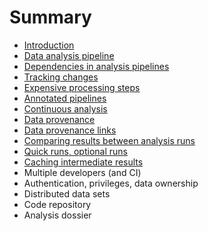 # Summary

* [Introduction](README.md)
* [Data analysis pipeline](data-analysis-pipeline.md)
* [Dependencies in analysis pipelines](dependencies-in-analysis-pipelines.md)
* [Tracking changes](tracking-changes.md)
* [Expensive processing steps](expensive-processing-steps.md)
* [Annotated pipelines](annotated-pipelines.md)
* [Continuous analysis](continuous-analysis.md)
* [Data provenance](data-provenance.md)
* [Data provenance links](data-provenance-links.md)
* [Comparing results between analysis runs](comparing-results-between-analysis-runs.md)
* [Quick runs, optional runs](quick-runs-optional-runs.md)
* [Caching intermediate results](caching-intermediate-results.md)
* Multiple developers \(and CI\)
* Authentication, privileges, data ownership
* Distributed data sets
* Code repository
* Analysis dossier

